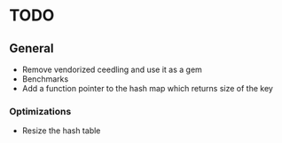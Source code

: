 # TODO

## General

* Remove vendorized ceedling and use it as a gem
* Benchmarks
* Add a function pointer to the hash map which returns size of the key

### Optimizations

* Resize the hash table
